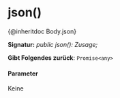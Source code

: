 # <a name="json"></a>json()




{@inheritdoc Body.json}

**Signatur:** _public json(): Zusage<any>;_

**Gibt Folgendes zurück**: `Promise<any>`





#### <a name="parameters"></a>Parameter
Keine


